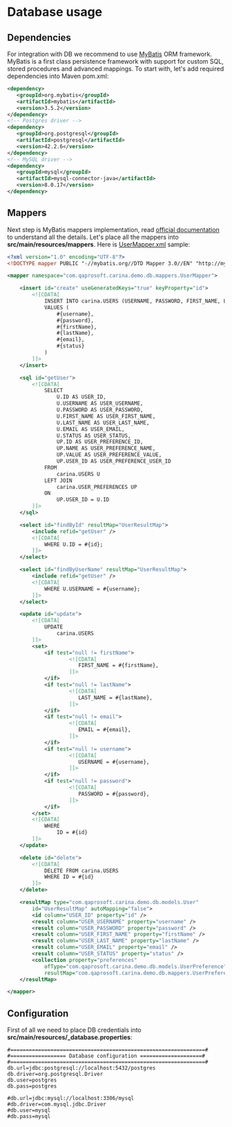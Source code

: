 # Database usage

## Dependencies
For integration with DB we recommend to use [MyBatis](http://www.mybatis.org/mybatis-3) ORM framework. MyBatis is a first class persistence framework with support for custom SQL, stored procedures and advanced mappings. To start with, let's add required dependencies into Maven pom.xml:
```xml
<dependency>
   <groupId>org.mybatis</groupId>
   <artifactId>mybatis</artifactId>
   <version>3.5.2</version>
</dependency>
<!-- Postgres driver -->
<dependency> 
   <groupId>org.postgresql</groupId>
   <artifactId>postgresql</artifactId>
   <version>42.2.6</version>
</dependency>
<!-- MySQL driver -->
<dependency>
   <groupId>mysql</groupId>
   <artifactId>mysql-connector-java</artifactId>
   <version>8.0.17</version>
</dependency>
```

## Mappers
Next step is MyBatis mappers implementation, read [official documentation](http://www.mybatis.org/mybatis-3/sqlmap-xml.html) to understand all the details. Let's place all the mappers into **src/main/resources/mappers**. Here is [UserMapper.xml](https://github.com/qaprosoft/carina-demo/blob/master/src/main/resources/mappers/UserMapper.xml) sample:
```xml
<?xml version="1.0" encoding="UTF-8"?>
<!DOCTYPE mapper PUBLIC "-//mybatis.org//DTD Mapper 3.0//EN" "http://mybatis.org/dtd/mybatis-3-mapper.dtd">

<mapper namespace="com.qaprosoft.carina.demo.db.mappers.UserMapper">

	<insert id="create" useGeneratedKeys="true" keyProperty="id">
		<![CDATA[
			INSERT INTO carina.USERS (USERNAME, PASSWORD, FIRST_NAME, LAST_NAME, EMAIL, STATUS)
			VALUES (
				#{username},
				#{password},
			    #{firstName},
				#{lastName},
				#{email},
				#{status}
			)
		]]>
	</insert>

	<sql id="getUser">
		<![CDATA[
			SELECT
				U.ID AS USER_ID,
				U.USERNAME AS USER_USERNAME,
				U.PASSWORD AS USER_PASSWORD,
				U.FIRST_NAME AS USER_FIRST_NAME,
				U.LAST_NAME AS USER_LAST_NAME,
				U.EMAIL AS USER_EMAIL,
				U.STATUS AS USER_STATUS,
				UP.ID AS USER_PREFERENCE_ID,
				UP.NAME AS USER_PREFERENCE_NAME,
				UP.VALUE AS USER_PREFERENCE_VALUE,
				UP.USER_ID AS USER_PREFERENCE_USER_ID
			FROM
				carina.USERS U
			LEFT JOIN
				carina.USER_PREFERENCES UP
			ON
				UP.USER_ID = U.ID
		]]>
	</sql>

	<select id="findById" resultMap="UserResultMap">
		<include refid="getUser" />
		<![CDATA[
			WHERE U.ID = #{id};
		]]>
	</select>

	<select id="findByUserName" resultMap="UserResultMap">
		<include refid="getUser" />
		<![CDATA[
			WHERE U.USERNAME = #{username};
		]]>
	</select>

	<update id="update">
		<![CDATA[
			UPDATE
			    carina.USERS
		]]>
		<set>
			<if test="null != firstName">
		            <![CDATA[
		               FIRST_NAME = #{firstName},
		            ]]>
			</if>
			<if test="null != lastName">
		            <![CDATA[
		               LAST_NAME = #{lastName},
		            ]]>
			</if>
			<if test="null != email">
		            <![CDATA[
		               EMAIL = #{email},
		            ]]>
			</if>
			<if test="null != username">
		            <![CDATA[
		               USERNAME = #{username},	
		            ]]>
			</if>
			<if test="null != password">
		            <![CDATA[
		               PASSWORD = #{password},	
		            ]]>
			</if>
		</set>
		<![CDATA[
			WHERE
			    ID = #{id}
		]]>
	</update>

	<delete id="delete">
		<![CDATA[
			DELETE FROM carina.USERS
			WHERE ID = #{id}
		]]>
	</delete>

	<resultMap type="com.qaprosoft.carina.demo.db.models.User"
		id="UserResultMap" autoMapping="false">
		<id column="USER_ID" property="id" />
		<result column="USER_USERNAME" property="username" />
		<result column="USER_PASSWORD" property="password" />
		<result column="USER_FIRST_NAME" property="firstName" />
		<result column="USER_LAST_NAME" property="lastName" />
		<result column="USER_EMAIL" property="email" />
		<result column="USER_STATUS" property="status" />
		<collection property="preferences"
			ofType="com.qaprosoft.carina.demo.db.models.UserPreference"
			resultMap="com.qaprosoft.carina.demo.db.mappers.UserPreferenceMapper.UserPreferenceResultMap" />
	</resultMap>

</mapper>
```

## Configuration
First of all we need to place DB credentials into **src/main/resources/_database.properties**:
```
#===============================================================#
#================== Database configuration ====================#
#===============================================================#
db.url=jdbc:postgresql://localhost:5432/postgres
db.driver=org.postgresql.Driver
db.user=postgres
db.pass=postgres

#db.url=jdbc:mysql://localhost:3306/mysql
#db.driver=com.mysql.jdbc.Driver
#db.user=mysql
#db.pass=mysql
```
